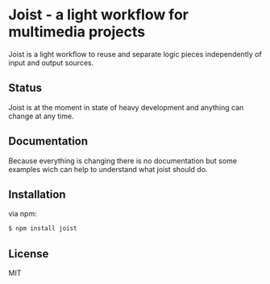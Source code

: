 # Joist - a light workflow for multimedia projects

Joist is a light workflow to reuse and separate logic pieces independently of input and output sources.

## Status

Joist is at the moment in state of heavy development and anything can change at any time.

## Documentation

Because everything is changing there is no documentation but some examples wich can help to understand what joist should do.

## Installation

via npm:

```bash
$ npm install joist
```

## License

MIT
